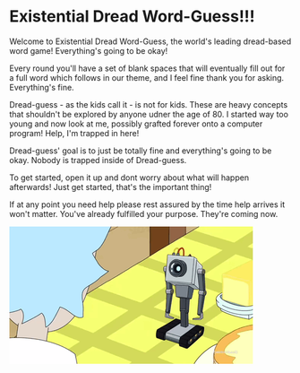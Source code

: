 # Existential Dread Word-Guess!!!

Welcome to Existential Dread Word-Guess, the world's leading dread-based word game! Everything's going to be okay!

Every round you'll have a set of blank spaces that will eventually fill out for a full word which follows in our theme, and I feel fine thank you for asking. Everything's fine.

Dread-guess - as the kids call it - is not for kids. These are heavy concepts that shouldn't be explored by anyone udner the age of 80. I started way too young and now look at me, possibly grafted forever onto a computer program! Help, I'm trapped in here!

Dread-guess' goal is to just be totally fine and everything's going to be okay. Nobody is trapped inside of Dread-guess.

To get started, open it up and dont worry about what will happen afterwards! Just get started, that's the important thing!

If at any point you need help please rest assured by the time help arrives it won't matter. You've already fulfilled your purpose. They're coming now.
        
![OhmygodRobot](assets/images/ohmygod.gif)      